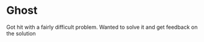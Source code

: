 # Ghost

Got hit with a fairly difficult problem. Wanted to solve it and get feedback on the solution
